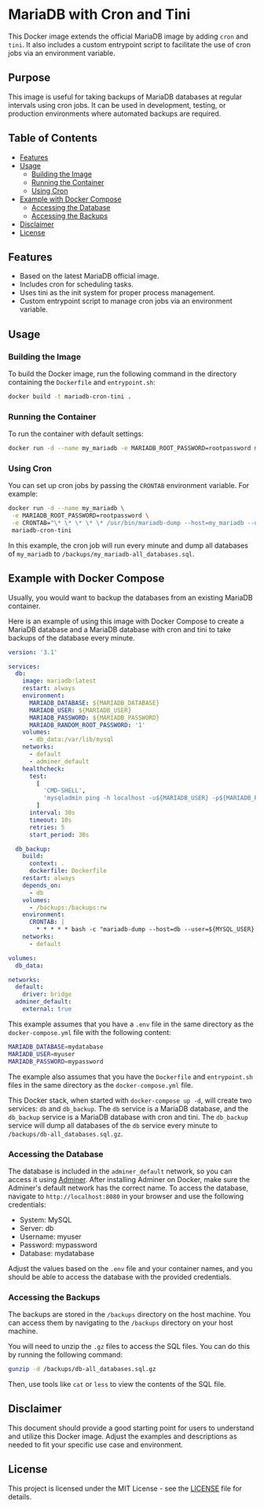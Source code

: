 # MariaDB with Cron and Tini

This Docker image extends the official MariaDB image by adding `cron` and `tini`. It also includes a custom entrypoint script to facilitate the use of cron jobs via an environment variable.

## Purpose

This image is useful for taking backups of MariaDB databases at regular intervals using cron jobs. It can be used in development, testing, or production environments where automated backups are required.

## Table of Contents

- [Features](#features)
- [Usage](#usage)
  - [Building the Image](#building-the-image)
  - [Running the Container](#running-the-container)
  - [Using Cron](#using-cron)
- [Example with Docker Compose](#example-with-docker-compose)
  - [Accessing the Database](#accessing-the-database)
  - [Accessing the Backups](#accessing-the-backups)
- [Disclaimer](#disclaimer)
- [License](#license)

## Features

- Based on the latest MariaDB official image.
- Includes cron for scheduling tasks.
- Uses tini as the init system for proper process management.
- Custom entrypoint script to manage cron jobs via an environment variable.

## Usage

### Building the Image

To build the Docker image, run the following command in the directory containing the `Dockerfile` and `entrypoint.sh`:

```sh
docker build -t mariadb-cron-tini .
```

### Running the Container

To run the container with default settings:

```sh
docker run -d --name my_mariadb -e MARIADB_ROOT_PASSWORD=rootpassword mariadb-cron-tini
```

### Using Cron

You can set up cron jobs by passing the `CRONTAB` environment variable. For example:

```sh
docker run -d --name my_mariadb \
 -e MARIADB_ROOT_PASSWORD=rootpassword \
 -e CRONTAB="\* \* \* \* \* /usr/bin/mariadb-dump --host=my_mariadb --user=root --password=rootpassword --all-databases > /backups/my_mariadb-all_databases.sql" \
 mariadb-cron-tini
```

In this example, the cron job will run every minute and dump all databases of `my_mariadb` to `/backups/my_mariadb-all_databases.sql`.

## Example with Docker Compose

Usually, you would want to backup the databases from an existing MariaDB container.

Here is an example of using this image with Docker Compose to create a MariaDB database and a MariaDB database with cron and tini to take backups of the database every minute.

```yaml
version: '3.1'

services:
  db:
    image: mariadb:latest
    restart: always
    environment:
      MARIADB_DATABASE: ${MARIADB_DATABASE}
      MARIADB_USER: ${MARIADB_USER}
      MARIADB_PASSWORD: ${MARIADB_PASSWORD}
      MARIADB_RANDOM_ROOT_PASSWORD: '1'
    volumes:
      - db_data:/var/lib/mysql
    networks:
      - default
      - adminer_default
    healthcheck:
      test:
        [
          'CMD-SHELL',
          'mysqladmin ping -h localhost -u${MARIADB_USER} -p${MARIADB_PASSWORD}',
        ]
      interval: 30s
      timeout: 10s
      retries: 5
      start_period: 30s

  db_backup:
    build:
      context: .
      dockerfile: Dockerfile
    restart: always
    depends_on:
      - db
    volumes:
      - /backups:/backups:rw
    environment:
      CRONTAB: |
        * * * * * bash -c "mariadb-dump --host=db --user=${MYSQL_USER} --password=${MYSQL_PASSWORD} | gzip -9 > /backups/db-all_databases.sql.gz"
    networks:
      - default

volumes:
  db_data:

networks:
  default:
    driver: bridge
  adminer_default:
    external: true
```

This example assumes that you have a `.env` file in the same directory as the `docker-compose.yml` file with the following content:

```sh
MARIADB_DATABASE=mydatabase
MARIADB_USER=myuser
MARIADB_PASSWORD=mypassword
```

The example also assumes that you have the `Dockerfile` and `entrypoint.sh` files in the same directory as the `docker-compose.yml` file.

This Docker stack, when started with `docker-compose up -d`, will create two services: `db` and `db_backup`. The `db` service is a MariaDB database, and the `db_backup` service is a MariaDB database with cron and tini. The `db_backup` service will dump all databases of the `db` service every minute to `/backups/db-all_databases.sql.gz`.

### Accessing the Database

The database is included in the `adminer_default` network, so you can access it using [Adminer](https://www.adminer.org/). After installing Adminer on Docker, make sure the Adminer's default network has the correct name. To access the database, navigate to `http://localhost:8080` in your browser and use the following credentials:

- System: MySQL
- Server: db
- Username: myuser
- Password: mypassword
- Database: mydatabase

Adjust the values based on the `.env` file and your container names, and you should be able to access the database with the provided credentials.

### Accessing the Backups

The backups are stored in the `/backups` directory on the host machine. You can access them by navigating to the `/backups` directory on your host machine.

You will need to unzip the `.gz` files to access the SQL files. You can do this by running the following command:

```sh
gunzip -d /backups/db-all_databases.sql.gz
```

Then, use tools like `cat` or `less` to view the contents of the SQL file.

## Disclaimer

This document should provide a good starting point for users to understand and utilize this Docker image. Adjust the examples and descriptions as needed to fit your specific use case and environment.

## License

This project is licensed under the MIT License - see the [LICENSE](LICENSE) file for details.
